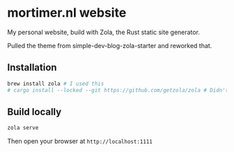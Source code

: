 # mortimer.nl website

My personal website, build with Zola, the Rust static site generator.

Pulled the theme from simple-dev-blog-zola-starter and reworked that.

## Installation

```sh
brew install zola # I used this
# cargo install --locked --git https://github.com/getzola/zola # Didn't build from source.
```

## Build locally

```sh
zola serve
```

Then open your browser at `http://localhost:1111`
